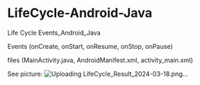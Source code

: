 LifeCycle-Android-Java
=============
Life Cycle Events_Android_Java

Events (onCreate, onStart, onResume, onStop, onPause)

files (MainActivity.java, AndroidManifest.xml, activity_main.xml)

See picture:
![Uploading LifeCycle_Result_2024-03-18.png…]()
